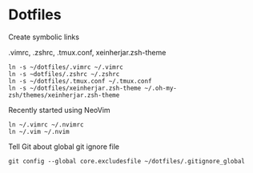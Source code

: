 # Dotfiles

Create symbolic links

.vimrc, .zshrc, .tmux.conf, xeinherjar.zsh-theme 

```
ln -s ~/dotfiles/.vimrc ~/.vimrc
ln -s ~dotfiles/.zshrc ~/.zshrc
ln -s ~/dotfiles/.tmux.conf ~/.tmux.conf
ln -s ~/dotfiles/xeinherjar.zsh-theme ~/.oh-my-zsh/themes/xeinherjar.zsh-theme
```

Recently started using NeoVim
```
ln ~/.vimrc ~/.nvimrc
ln ~/.vim ~/.nvim
```

Tell Git about global git ignore file
```
git config --global core.excludesfile ~/dotfiles/.gitignore_global
```
